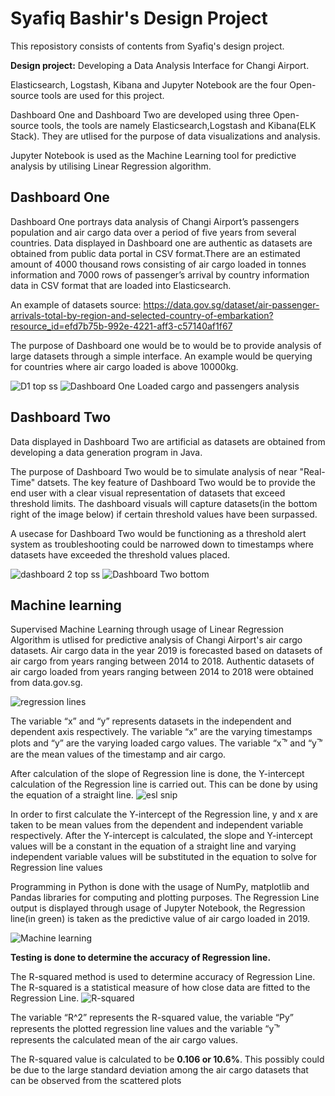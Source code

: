 # Syafiq Bashir's Design Project

This reposistory consists of contents from Syafiq's design project.

**Design project:** Developing a Data Analysis Interface for Changi Airport.

Elasticsearch, Logstash, Kibana and Jupyter Notebook are the four Open-source tools are used for this project. 

Dashboard One and Dashboard Two are developed using three Open-source tools, the tools are namely Elasticsearch,Logstash and Kibana(ELK Stack). They are utlised for the purpose of data visualizations and analysis.

Jupyter Notebook is used as the Machine Learning tool for predictive analysis by utilising Linear Regression algorithm. 


## Dashboard One 

Dashboard One portrays data analysis of Changi Airport’s passengers population and air cargo data over a period of five years from several countries. Data displayed in Dashboard one are authentic as datasets are obtained from public data portal in CSV format.There are an estimated amount of 4000 thousand rows consisting of air cargo loaded in tonnes information and 7000 rows of passenger’s arrival by country information data in CSV format that are loaded into Elasticsearch. 

An example of datasets source:
https://data.gov.sg/dataset/air-passenger-arrivals-total-by-region-and-selected-country-of-embarkation?resource_id=efd7b75b-992e-4221-aff3-c57140af1f67

The purpose of Dashboard one would be to would be to provide analysis of large datasets through a simple interface. An example would be  querying for countries where air cargo loaded is above 10000kg.

![D1 top ss](https://user-images.githubusercontent.com/47980926/58750954-fc242c00-84ca-11e9-910a-dbc580661220.JPG)
![Dashboard One Loaded cargo and passengers analysis](https://user-images.githubusercontent.com/47980926/58750956-047c6700-84cb-11e9-9193-35b05a26a5c9.JPG)

## Dashboard Two

Data displayed in Dashboard Two are artificial as datasets are obtained from developing a data generation program in Java.

The purpose of Dashboard Two would be to simulate analysis of near "Real-Time" datsets. The key feature of Dashboard Two would be to provide the end user with a clear visual representation of datasets that exceed threshold limits. The dashboard visuals will capture datasets(in the bottom right of the image below) if certain threshold values have been surpassed.

A usecase for Dashboard Two would be functioning as a threshold alert system as troubleshooting could be narrowed down to timestamps where datasets have exceeded the threshold values placed. 

![dashboard 2 top ss](https://user-images.githubusercontent.com/47980926/58751127-1232ec00-84cd-11e9-8ba7-fdcc0b526210.JPG)
![Dashboard Two bottom](https://user-images.githubusercontent.com/47980926/58751135-17903680-84cd-11e9-906d-88043f2aa6e2.JPG)

## Machine learning 

Supervised Machine Learning through usage of Linear Regression Algorithm is utlised for predictive analysis of Changi Airport's air cargo datasets. Air cargo data in the year 2019 is forecasted based on datasets of air cargo from years ranging between 2014 to 2018. Authentic datasets of air cargo loaded from years ranging between 2014 to 2018 were obtained from data.gov.sg.

![regression lines](https://user-images.githubusercontent.com/47980926/62994977-329a0200-be91-11e9-9d74-ccb448d65aef.JPG)

The variable “x” and “y” represents datasets in the independent and dependent axis respectively. The variable “x” are the varying timestamps plots and “y” are the varying loaded cargo values. The variable “x ̅” and “y ̅” are the mean values of the timestamp and air cargo.

After calculation of the slope of Regression line is done, the Y-intercept calculation of the Regression line is carried out. This can be done by using the equation of a straight line.
![esl snip](https://user-images.githubusercontent.com/47980926/62995488-67a75400-be93-11e9-9101-620f5ee6e3ca.JPG)

In order to first calculate the Y-intercept of the Regression line, y and x are taken to be mean values from the dependent and independent variable respectively. After the Y-intercept is calculated, the slope and Y-intercept values will be a constant in the equation of a straight line and varying independent variable values will be substituted in the equation to solve for Regression line values

Programming in Python is done with the usage of NumPy, matplotlib and Pandas libraries for computing and plotting purposes. The Regression Line output is displayed through usage of Jupyter Notebook, the Regression line(in green) is taken as the predictive value of air cargo loaded in 2019.

![Machine learning](https://user-images.githubusercontent.com/47980926/58751594-13671780-84d3-11e9-8677-05ad32e46bb2.JPG)


**Testing is done to determine the accuracy of Regression line.**

The R-squared method is used to determine accuracy of Regression Line. The R-squared is a statistical measure of how close data are fitted to the Regression Line.
![R-squared](https://user-images.githubusercontent.com/47980926/62994782-442eda00-be90-11e9-8e01-cbdffb5e54b3.JPG)

The variable “R^2” represents the R-squared value, the variable “Py” represents the plotted regression line values and the variable “y ̅” represents the calculated mean of the air cargo values.

The R-squared value is calculated to be **0.106 or 10.6%**. This possibly could be due to the large standard deviation among the air cargo datasets that can be observed from the scattered plots 
